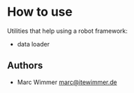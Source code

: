 # How to use

Utilities that help using a robot framework:

  * data loader

## Authors

* Marc Wimmer <marc@itewimmer.de>


